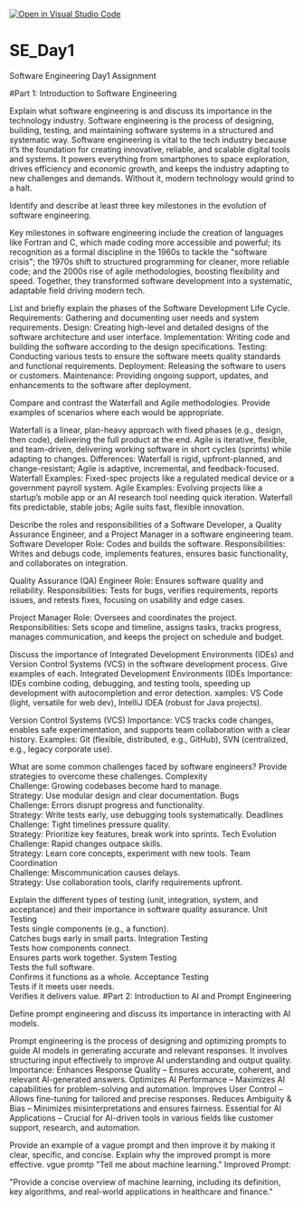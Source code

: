 [![Open in Visual Studio Code](https://classroom.github.com/assets/open-in-vscode-2e0aaae1b6195c2367325f4f02e2d04e9abb55f0b24a779b69b11b9e10269abc.svg)](https://classroom.github.com/online_ide?assignment_repo_id=18363281&assignment_repo_type=AssignmentRepo)
# SE_Day1
Software Engineering Day1 Assignment

#Part 1: Introduction to Software Engineering

Explain what software engineering is and discuss its importance in the technology industry.
Software engineering is the process of designing, building, testing, and maintaining software systems in a structured and systematic way. 
Software engineering is vital to the tech industry because it’s the foundation for creating innovative, reliable, and scalable digital tools and systems. It powers everything from smartphones to space exploration, drives efficiency and economic growth, and keeps the industry adapting to new challenges and demands. Without it, modern technology would grind to a halt.

Identify and describe at least three key milestones in the evolution of software engineering.

Key milestones in software engineering include the creation of languages like Fortran and C, which made coding more accessible and powerful; its recognition as a formal discipline in the 1960s to tackle the "software crisis"; the 1970s shift to structured programming for cleaner, more reliable code; and the 2000s rise of agile methodologies, boosting flexibility and speed. Together, they transformed software development into a systematic, adaptable field driving modern tech.

List and briefly explain the phases of the Software Development Life Cycle.
 Requirements: Gathering and documenting user needs and system requirements.
Design: Creating high-level and detailed designs of the software architecture and user interface.
Implementation: Writing code and building the software according to the design specifications.
Testing: Conducting various tests to ensure the software meets quality standards and functional requirements.
Deployment: Releasing the software to users or customers.
Maintenance: Providing ongoing support, updates, and enhancements to the software after deployment.


Compare and contrast the Waterfall and Agile methodologies. Provide examples of scenarios where each would be appropriate.

Waterfall is a linear, plan-heavy approach with fixed phases (e.g., design, then code), delivering the full product at the end. Agile is iterative, flexible, and team-driven, delivering working software in short cycles (sprints) while adapting to changes.
Differences: Waterfall is rigid, upfront-planned, and change-resistant; Agile is adaptive, incremental, and feedback-focused.
Waterfall Examples: Fixed-spec projects like a regulated medical device or a government payroll system.
Agile Examples: Evolving projects like a startup’s mobile app or an AI research tool needing quick iteration.
Waterfall fits predictable, stable jobs; Agile suits fast, flexible innovation.

Describe the roles and responsibilities of a Software Developer, a Quality Assurance Engineer, and a Project Manager in a software engineering team.
Software Developer
  Role: Codes and builds the software.
  Responsibilities: Writes and debugs code, implements features, ensures basic functionality, and collaborates on integration.

Quality Assurance (QA) Engineer
  Role: Ensures software quality and reliability.
  Responsibilities: Tests for bugs, verifies requirements, reports issues, and retests fixes, focusing on usability and edge cases.

Project Manager
  Role: Oversees and coordinates the project.
   Responsibilities: Sets scope and timeline, assigns tasks, tracks progress, manages communication, and keeps the project on schedule and budget.

Discuss the importance of Integrated Development Environments (IDEs) and Version Control Systems (VCS) in the software development process. Give examples of each.
Integrated Development Environments (IDEs
  Importance: IDEs combine coding, debugging, and testing tools, speeding up development with autocompletion and error detection.
    xamples: VS Code (light, versatile for web dev), IntelliJ IDEA (robust for Java projects).

Version Control Systems (VCS)
Importance: VCS tracks code changes, enables safe experimentation, and supports team collaboration with a clear history.
 Examples: Git (flexible, distributed, e.g., GitHub), SVN (centralized, e.g., legacy corporate use).

What are some common challenges faced by software engineers? Provide strategies to overcome these challenges.
    Complexity  
       Challenge: Growing codebases become hard to manage.  
       Strategy: Use modular design and clear documentation.
    Bugs  
      Challenge: Errors disrupt progress and functionality.  
      Strategy: Write tests early, use debugging tools systematically.
    Deadlines  
      Challenge: Tight timelines pressure quality.  
      Strategy: Prioritize key features, break work into sprints.
    Tech Evolution  
       Challenge: Rapid changes outpace skills.  
      Strategy: Learn core concepts, experiment with new tools.
    Team Coordination  
        Challenge: Miscommunication causes delays.  
        Strategy: Use collaboration tools, clarify requirements upfront.

        
Explain the different types of testing (unit, integration, system, and acceptance) and their importance in software quality assurance.
    Unit Testing  
      Tests single components (e.g., a function).  
      Catches bugs early in small parts.
    Integration Testing  
        Tests how components connect.  
        Ensures parts work together.
    System Testing  
       Tests the full software.  
       Confirms it functions as a whole.
    Acceptance Testing  
      Tests if it meets user needs.  
     Verifies it delivers value.
#Part 2: Introduction to AI and Prompt Engineering


Define prompt engineering and discuss its importance in interacting with AI models.

Prompt engineering is the process of designing and optimizing prompts to guide AI models in generating accurate and relevant responses. It involves structuring input effectively to improve AI understanding and output quality.
Importance:
  Enhances Response Quality – Ensures accurate, coherent, and relevant AI-generated answers.
  Optimizes AI Performance – Maximizes AI capabilities for problem-solving and automation.
 Improves User Control – Allows fine-tuning for tailored and precise responses.
  Reduces Ambiguity & Bias – Minimizes misinterpretations and ensures fairness.
 Essential for AI Applications – Crucial for AI-driven tools in various fields like customer support, research, and automation.

Provide an example of a vague prompt and then improve it by making it clear, specific, and concise. Explain why the improved prompt is more effective.
vgue promtp
"Tell me about machine learning."
Improved Prompt:

"Provide a concise overview of machine learning, including its definition, key algorithms, and real-world applications in healthcare and finance."

